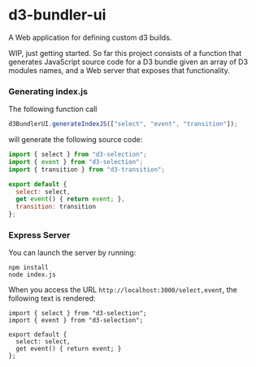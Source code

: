 # d3-bundler-ui
A Web application for defining custom d3 builds.

WIP, just getting started. So far this project consists of a function that generates JavaScript source code for a D3 bundle given an array of D3 modules names, and a Web server that exposes that functionality.

### Generating index.js

The following function call

```javascript
d3BundlerUI.generateIndexJS(["select", "event", "transition"]);
```

will generate the following source code:

```javascript
import { select } from "d3-selection";
import { event } from "d3-selection";
import { transition } from "d3-transition";

export default {
  select: select,
  get event() { return event; },
  transition: transition
};
```

### Express Server

You can launch the server by running:

```
npm install
node index.js
```

When you access the URL `http://localhost:3000/select,event`, the following text is rendered:

```
import { select } from "d3-selection";
import { event } from "d3-selection";

export default {
  select: select,
  get event() { return event; }
};
```
